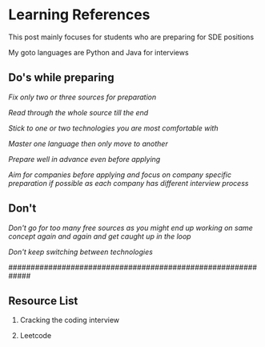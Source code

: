 # Learning References


This post mainly focuses for students who are preparing for SDE positions

My goto languages are Python and Java for interviews



## Do's while preparing

*Fix only two or three sources for preparation*

*Read through the whole source till the end*

*Stick to one or two technologies you are most comfortable with*

*Master one language then only move to another*

*Prepare well in advance even before applying*

*Aim for companies before applying and focus on company specific preparation if possible as each company has different interview process*



## Don't 

*Don't go for too many free sources as you might end up working on same concept again and again and get caught up in the loop*

*Don't keep switching between technologies*


#############################################################

## Resource List

1. Cracking the coding interview

1. Leetcode


